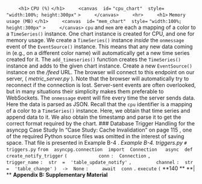 `    ` `<h1>` `CPU (%)` `</h1>` `    ` `<canvas` ` ` `id=` `"cpu_chart"` ` ` `style=` `"width:100%; height:300px"` `>` `    ` `</canvas>` `    ` `<hr>` `    ` `<h1>` `Memory usage (MB)` `</h1>` `    ` `<canvas` ` ` `id=` `"mem_chart"` ` ` `style=` `"width:100%; height:300px"` `>` `    ` `</canvas>` `cpu`  and  `mem`  are each a mapping of a color to a  `TimeSeries()`  instance. One chart instance is created for CPU, and one for memory usage. We create a  `TimeSeries()`  instance  *inside*  the  `onmessage`  event of the `EventSource()`  instance. This means that any new data coming in (e.g., on a different color name) will automatically get a new time series created for it. The `add_timeseries()`  function creates the  `TimeSeries()`  instance and adds to the given chart instance. Create a new  `EventSource()`  instance on the  */feed*  URL. The browser will connect to this endpoint on our server, ( *metric_server.py* ). Note that the browser will automatically try to reconnect if the connection is lost. Server-sent events are often overlooked, but in many situations their simplicity makes them preferable to WebSockets. The  `onmessage`  event will fire every time the server sends data. Here the data is parsed as JSON. Recall that the  `cpu`  identifier is a mapping of a color to a  `TimeSeries()`  instance. Here, we obtain that time series and append data to it. We also obtain the timestamp and parse it to get the correct format required by the chart. ### Database Trigger Handling for the asyncpg Case Study
 In  “Case Study: Cache Invalidation” on page 115 , one of the required Python source files was omitted in the interest of saving space. That file is presented in  Example B-4 . *Example B-4. triggers.py* `# triggers.py` `from` ` ` `asyncpg.connection` ` ` `import` ` ` `Connection` `  ` `async` ` ` `def` ` ` `create_notify_trigger` `(` `  ` `        ` `conn` `:` ` ` `Connection` `,` `        ` `trigger_name` `:` ` ` `str` ` ` `=` ` ` `'table_update_notify'` `,` `        ` `channel` `:` ` ` `str` ` ` `=` ` ` `'table_change'` `)` ` ` `->` ` ` `None` `:` `    ` `await` ` ` `conn` `.` `execute` `(` **140 ** **| ** **Appendix B: Supplementary Material**